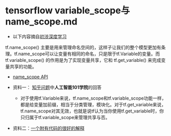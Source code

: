 # tensorflow variable_scope与name_scope.md

* 以下内容摘自[初涉深度学习](https://zhuanlan.zhihu.com/p/38341993)

tf.name_scope() 主要是用来管理命名空间的，这样子让我们的整个模型更加有条理。tf.name\_scope可以让变量有相同的命名，只是限于tf.Variable的变量。而 tf.variable_scope() 的作用是为了实现变量共享，它和 tf.get_variable() 来完成变量共享的功能。


* [name_scope API](https://www.tensorflow.org/api_docs/python/tf/name_scope)


* 资料一： [知乎问题](https://www.zhihu.com/question/54513728/answer/515912730)中**人工智能101学院**的回答

    * 对于使用tf.Variable来说，tf.name_scope和tf.variable_scope功能一样，都是给变量加前缀，相当于分类管理，模块化。对于tf.get_variable来说，tf.name_scope对其无效，也就是说tf认为当你使用tf.get_variable时，你只归属于tf.variable_scope来管理共享与否。

* 资料二：[一个附有代码的很好的解释](https://github.com/yongyehuang/Tensorflow-Tutorial/blob/master/example-notebook/Tutorial_03_1%20The%20usage%20of%20%20name_scope%20and%20variable_scope.ipynb)